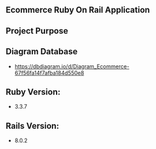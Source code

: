 ## Ecommerce Ruby On Rail Application

## Project Purpose

## Diagram Database
- https://dbdiagram.io/d/Diagram_Ecommerce-67f56fa14f7afba184d550e8

## Ruby Version:
- 3.3.7

## Rails Version:
- 8.0.2